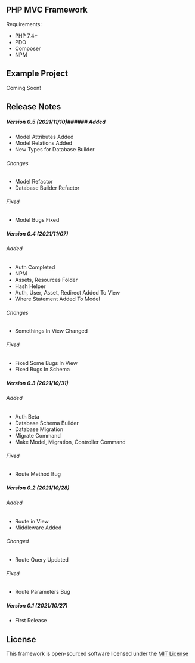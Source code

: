 ## PHP MVC Framework
Requirements:
- PHP 7.4+
- PDO
- Composer
- NPM

## Example Project
Coming Soon!

## Release Notes
##### Version 0.5 (2021/11/10)###### Added
- Model Attributes Added
- Model Relations Added
- New Types for Database Builder

###### Changes
- Model Refactor
- Database Builder Refactor

###### Fixed
- Model Bugs Fixed
##### Version 0.4 (2021/11/07)
###### Added
- Auth Completed
- NPM
- Assets, Resources Folder
- Hash Helper
- Auth, User, Asset, Redirect Added To View
- Where Statement Added To Model

###### Changes
- Somethings In View Changed

###### Fixed
- Fixed Some Bugs In View
- Fixed Bugs In Schema

##### Version 0.3 (2021/10/31)
###### Added
- Auth Beta
- Database Schema Builder
- Database Migration
- Migrate Command
- Make Model, Migration, Controller Command

###### Fixed
- Route Method Bug

##### Version 0.2 (2021/10/28)
###### Added
- Route in View
- Middleware Added

###### Changed
- Route Query Updated

###### Fixed
- Route Parameters Bug

##### Version 0.1 (2021/10/27)
- First Release

## License
This framework  is open-sourced software licensed under the [MIT License](https://opensource.org/licenses/MIT "MIT License")